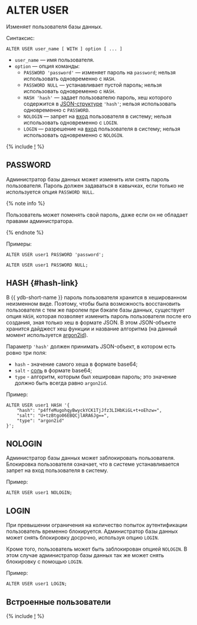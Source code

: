 # ALTER USER

Изменяет пользователя базы данных.

Синтаксис:

```yql
ALTER USER user_name [ WITH ] option [ ... ]
```

* `user_name` — имя пользователя.
* `option` — опция команды:
  * `PASSWORD 'password'` — изменяет пароль на `password`; нельзя использовать одновременно с `HASH`.
  * `PASSWORD NULL` — устанавливает пустой пароль; нельзя использовать одновременно с `HASH`.
  * `HASH 'hash'` — задает пользователю пароль, хеш которого содержится в [JSON-структуре](#hash-link) `'hash'`; нельзя использовать одновременно с `PASSWORD`.
  * `NOLOGIN` — запрет на [вход](../../../security/authentication.md) пользователя в систему; нельзя использовать одновременно с `LOGIN`.
  * `LOGIN` — разрешение на [вход](../../../security/authentication.md) пользователя в систему; нельзя использовать одновременно с `NOLOGIN`.

{% include [!](../../../_includes/do-not-create-users-in-ldap.md) %}

## PASSWORD

Администратор базы данных может изменить или снять пароль пользователя. Пароль должен задаваться в кавычках, если только не используется опция `PASSWORD NULL`.

{% note info %}

Пользователь может поменять свой пароль, даже если он не обладает правами администратора.

{% endnote %}

Примеры:

```yql
ALTER USER user1 PASSWORD 'password';
```

```yql
ALTER USER user1 PASSWORD NULL;
```


## HASH {#hash-link}

В {{ ydb-short-name }} пароль пользователя хранится в хешированном неизменном виде. Поэтому, чтобы была возможность восстановить пользователя с тем же паролем при бэкапе базы данных, существует опция `HASH`, которая позволяет изменить пароль пользователя после его создания, зная только хеш в формате JSON. В этом JSON-объекте хранится дайджест хеш функции и название алгоритма (на данный момент используется [argon2id](https://ru.wikipedia.org/wiki/Argon2)).

Параметр `'hash'` должен принимать JSON-объект, в котором есть ровно три поля:

* `hash` - значение самого хеша в формате base64;
* `salt` - [соль](https://ru.wikipedia.org/wiki/Соль_(криптография)) в формате base64;
* `type` - алгоритм, которым был хеширован пароль; это значение должно быть всегда равно `argon2id`.


Пример:

```yql
ALTER USER user1 HASH '{
    "hash": "p4ffeMugohqyBwyckYCK1TjJfz3LIHbKiGL+t+oEhzw=",
    "salt": "U+tzBtgo06EBQCjlARA6Jg==",
    "type": "argon2id"
}';
```

## NOLOGIN

Администратор базы данных может заблокировать пользователя. Блокировка пользователя означает, что в системе устанавливается запрет на вход пользователя в систему.

Пример:

```yql
ALTER USER user1 NOLOGIN;
```

## LOGIN

При превышении ограничения на количество попыток аутентификации пользователь временно блокируется. Администратор базы данных может снять блокировку досрочно, используя опцию `LOGIN`.

Кроме того, пользователь может быть заблокирован опцией `NOLOGIN`. В этом случае администратор базы данных так же может снять блокировку с помощью `LOGIN`.

Пример:

```yql
ALTER USER user1 LOGIN;
```

## Встроенные пользователи

{% include [!](../_includes/initial_groups_and_users.md) %}
